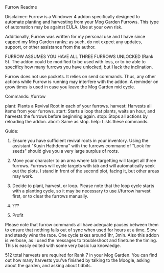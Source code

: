 Furrow Readme

Disclaimer: 
Furrow is a Windower 4 addon specifically designed to automate planting and harvesting from your Mog Garden Furrows. This type of automation may be against EULA. Use at your own risk.

Additionally, Furrow was written for my personal use and I have since capped my Mog Garden ranks; as such, do not expect any updates, support, or other assistance from the author.

FURROW ASSUMES YOU HAVE ALL THREE FURROWS UNLOCKED (Rank 5). The addon could be modified to be used with less, or to be able to specificy how many furrows you have unlocked, but I lack the inclination.

Furrow does not use packets. It relies on send commands. Thus, any other actions while Furrow is running may interfere with the addon. A reminder on grow times is used in case you leave the Mog Garden mid cycle.

Commands: /furrow <command>

plant: Plants a Revival Root in each of your furrows.
harvest: Harvests all items from your furrows.
start: Starts a loop that plants, waits an hour, and harvests the furrows before beginning again.
stop: Stops all actions by reloading the addon.
abort: Same as stop.
help: Lists these commands.

Guide:

1) Ensure you have sufficient revival roots in your inventory. Using the assistant "Kuyin Hathdenna" with the furrows command of "Look for seeds" should give you a very large surplus of roots.

2) Move your character to an area where tab targetting will target all three furrows. Furrows will cycle targets with tab and will automatically seek out the plots. I stand in front of the second plot, facing it, but other areas may work.

3) Decide to plant, harvest, or loop. Please note that the loop cycle starts with a planting cycle, so it may be necessary to use //furrow harvest first, or to clear the furrows manually.

4) ???

5) Profit

Please note that furrow commands all have adequate pauses between them to ensure that nothing falls out of sync when used for hours at a time. Slow and steady wins the race. One cycle takes around 1hr, 3min. Also this addon is verbose, as I used the messages to troubleshoot and finetune the timing. This is easily edited with some very basic lua knowledge.

512 total harvests are required for Rank 7 in your Mog Garden. You can find out how many harvests you've finished by talking to the Moogle, asking about the garden, and asking about tidbits.